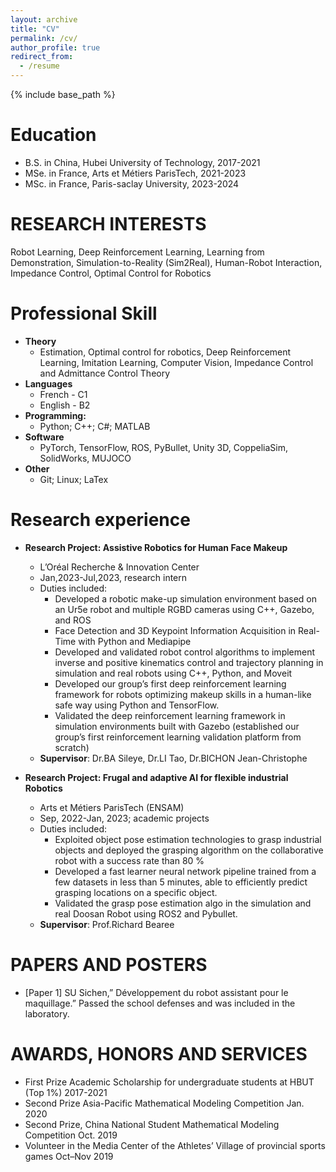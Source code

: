 ```yaml
---
layout: archive
title: "CV"
permalink: /cv/
author_profile: true
redirect_from:
  - /resume
---
```


{% include base_path %}

Education
======
* B.S. in China, Hubei University of Technology, 2017-2021 
* MSe. in France, Arts et Métiers ParisTech, 2021-2023
* MSc. in France, Paris-saclay University, 2023-2024
  
RESEARCH INTERESTS
======
Robot Learning, Deep Reinforcement Learning, Learning from Demonstration, Simulation-to-Reality (Sim2Real), Human-Robot Interaction, Impedance Control, Optimal Control for Robotics

Professional Skill
======
* **Theory**
  * Estimation, Optimal control for robotics, Deep Reinforcement Learning, Imitation Learning,  Computer Vision, Impedance Control and Admittance Control Theory
* **Languages**
  * French - C1
  * English - B2
* **Programming:**
  * Python; C++; C#; MATLAB
* **Software**
  * PyTorch, TensorFlow, ROS, PyBullet, Unity 3D, CoppeliaSim, SolidWorks, MUJOCO
* **Other**
  * Git; Linux; LaTex
   
Research experience
======
* **Research Project: Assistive Robotics for Human Face Makeup**
  * L’Oréal Recherche & Innovation Center
  * Jan,2023-Jul,2023, research intern
  * Duties included:
    * Developed a robotic make-up simulation environment based on an Ur5e robot and multiple RGBD cameras using C++, Gazebo, and ROS
    * Face Detection and 3D Keypoint Information Acquisition in Real-Time with Python and Mediapipe
    * Developed and validated robot control algorithms to implement inverse and positive kinematics control and trajectory planning in simulation and real robots using C++, Python, and Moveit
    * Developed our group’s first deep reinforcement learning framework for robots optimizing makeup skills in a human-like safe way using Python and TensorFlow.
    * Validated the deep reinforcement learning framework in simulation environments built with Gazebo (established our group’s first reinforcement learning validation platform from scratch)
  * **Supervisor**: Dr.BA Sileye, Dr.LI Tao, Dr.BICHON Jean-Christophe

* **Research Project: Frugal and adaptive AI for flexible industrial Robotics**
  * Arts et Métiers ParisTech (ENSAM) 
  * Sep, 2022-Jan, 2023; academic projects
  * Duties included:
    * Exploited object pose estimation technologies to grasp industrial objects and deployed the grasping algorithm on the collaborative robot with a success rate than 80 %
    * Developed a fast learner neural network pipeline trained from a few datasets in less than 5 minutes, able to efficiently predict grasping locations on a specific object.
    * Validated the grasp pose estimation algo in the simulation and real Doosan Robot using ROS2 and Pybullet.
  * **Supervisor**: Prof.Richard Bearee

PAPERS AND POSTERS
======
* [Paper 1] SU Sichen,” Développement du robot assistant pour le maquillage.” Passed the school defenses and was included in the laboratory.

AWARDS, HONORS AND SERVICES
======
* First Prize Academic Scholarship for undergraduate students at HBUT (Top 1%) 2017-2021
* Second Prize Asia-Pacific Mathematical Modeling Competition Jan. 2020
* Second Prize, China National Student Mathematical Modeling Competition Oct. 2019
* Volunteer in the Media Center of the Athletes’ Village of provincial sports games Oct–Nov 2019
